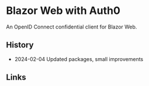# Blazor Web with Auth0

An OpenID Connect confidential client for Blazor Web.

## History

- 2024-02-04 Updated packages, small improvements

## Links
